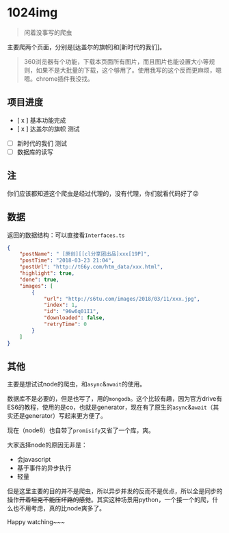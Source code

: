 # 1024img

> 闲着没事写的爬虫

主要爬两个页面，分别是[达盖尔的旗帜]和[新时代的我们]。

> 360浏览器有个功能，下载本页面所有图片，而且图片也能设置大小等规则，如果不是大批量的下载，这个够用了。使用我写的这个反而更麻烦，嗯嗯。chrome插件我没找。

## 项目进度

- [ x ] 基本功能完成
- [ x ] 达盖尔的旗帜 测试
- [ ] 新时代的我们 测试
- [ ] 数据库的读写

## 注

你们应该都知道这个爬虫是经过代理的，没有代理，你们就看代码好了😝


## 数据

返回的数据结构：可以直接看`Interfaces.ts`

```json
{
    "postName": " [原创][[cl分享团出品]xxx[19P]",
    "postTime": "2018-03-23 21:04",
    "postUrl": "http://t66y.com/htm_data/xxx.html",
    "highlight": true,
    "done": true,
    "images": [
        {
            "url": "http://s6tu.com/images/2018/03/11/xxx.jpg",
            "index": 1,
            "id": "96w6q01I1",
            "downloaded": false,
            "retryTime": 0
        }
    ]
}
```

## 其他

主要是想试试node的爬虫，和`async`&`await`的使用。

数据库不是必要的，但是也写了，用的`mongodb`。这个比较有趣，因为官方drive有ES6的教程，使用的是co，也就是generator，现在有了原生的`async`&`await`（其实还是generator）写起来更方便了。

现在（node8）也自带了`promisify`又省了一个库，爽。

大家选择node的原因无非是：

- 会javascript
- 基于事件的异步执行
- 轻量

但是这里主要的目的并不是爬虫，所以异步并发的反而不是优点，所以全是同步的操作~~开着坦克不能压坏路的感觉~~。其实这种场景用python，一个接一个的爬，什么也不用考虑，真的比node爽多了。

Happy watching~~~